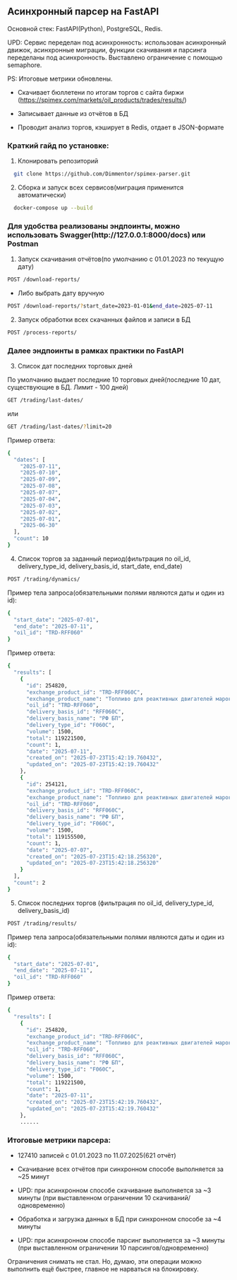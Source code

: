 <h2>Асинхронный парсер на FastAPI</h2>

Основной стек: FastAPI(Python), PostgreSQL, Redis.

UPD: Сервис переделан под асинхронность: использован асинхронный движок, асинхронные миграции, функции скачивания
и парсинга переделаны под асинхронность. Выставлено ограничение с помощью semaphore.

PS: Итоговые метрики обновлены.

* Скачивает бюллетени по итогам торгов с сайта биржи (https://spimex.com/markets/oil_products/trades/results/)

* Записывает данные из отчётов в БД

* Проводит анализ торгов, кэширует в Redis, отдает в JSON-формате

<h3>Краткий гайд по установке:</h3>

1) Клонировать репозиторий

```sh
  git clone https://github.com/Dimmentor/spimex-parser.git
```

2) Сборка и запуск всех сервисов(миграция применится автоматически)

```sh
  docker-compose up --build
```


<h3>Для удобства реализованы эндпоинты, можно использовать Swagger(http://127.0.0.1:8000/docs) или Postman</h3>

1) Запуск скачивания отчётов(по умолчанию с 01.01.2023 по текущую дату)

```sh
POST /download-reports/
```

* Либо выбрать дату вручную

```sh
POST /download-reports/?start_date=2023-01-01&end_date=2025-07-11
```

2) Запуск обработки всех скачанных файлов и записи в БД

```sh
POST /process-reports/
```

<h3>Далее эндпоинты в рамках практики по FastAPI</h3>

3) Список дат последних торговых дней

По умолчанию выдает последние 10 торговых дней(последние 10 дат, существующие в БД. Лимит - 100 дней)

```sh
GET /trading/last-dates/
```

или

```sh
GET /trading/last-dates/?limit=20
```

Пример ответа:

```sh
{
  "dates": [
    "2025-07-11",
    "2025-07-10",
    "2025-07-09",
    "2025-07-08",
    "2025-07-07",
    "2025-07-04",
    "2025-07-03",
    "2025-07-02",
    "2025-07-01",
    "2025-06-30"
  ],
  "count": 10
}
```

4) Список торгов за заданный период(фильтрация по oil_id, delivery_type_id, delivery_basis_id, start_date, end_date)

```sh
POST /trading/dynamics/
```

Пример тела запроса(обязательными полями являются даты и один из id):

```sh
{
  "start_date": "2025-07-01",
  "end_date": "2025-07-11",
  "oil_id": "TRD-RFF060"
}
```

Пример ответа:

```sh
{
  "results": [
    {
      "id": 254820,
      "exchange_product_id": "TRD-RFF060C",
      "exchange_product_name": "Топливо для реактивных двигателей марок РТ в/с ТС-1 в/с, РФ БП (ст. назначения)",
      "oil_id": "TRD-RFF060",
      "delivery_basis_id": "RFF060C",
      "delivery_basis_name": "РФ БП",
      "delivery_type_id": "F060C",
      "volume": 1500,
      "total": 119221500,
      "count": 1,
      "date": "2025-07-11",
      "created_on": "2025-07-23T15:42:19.760432",
      "updated_on": "2025-07-23T15:42:19.760432"
    },
    {
      "id": 254121,
      "exchange_product_id": "TRD-RFF060C",
      "exchange_product_name": "Топливо для реактивных двигателей марок РТ в/с ТС-1 в/с, РФ БП (ст. назначения)",
      "oil_id": "TRD-RFF060",
      "delivery_basis_id": "RFF060C",
      "delivery_basis_name": "РФ БП",
      "delivery_type_id": "F060C",
      "volume": 1500,
      "total": 119155500,
      "count": 1,
      "date": "2025-07-07",
      "created_on": "2025-07-23T15:42:18.256320",
      "updated_on": "2025-07-23T15:42:18.256320"
    }
  ],
  "count": 2
}
```

5) Список последних торгов (фильтрация по oil_id, delivery_type_id, delivery_basis_id)

```sh
POST /trading/results/
```

Пример тела запроса(обязательными полями являются даты и один из id):

```sh
{
  "start_date": "2025-07-01",
  "end_date": "2025-07-11",
  "oil_id": "TRD-RFF060"
}
```


Пример ответа:
```sh
{
  "results": [
    {
      "id": 254820,
      "exchange_product_id": "TRD-RFF060C",
      "exchange_product_name": "Топливо для реактивных двигателей марок РТ в/с ТС-1 в/с, РФ БП (ст. назначения)",
      "oil_id": "TRD-RFF060",
      "delivery_basis_id": "RFF060C",
      "delivery_basis_name": "РФ БП",
      "delivery_type_id": "F060C",
      "volume": 1500,
      "total": 119221500,
      "count": 1,
      "date": "2025-07-11",
      "created_on": "2025-07-23T15:42:19.760432",
      "updated_on": "2025-07-23T15:42:19.760432"
    },
    ......
```

<h3>Итоговые метрики парсера:</h3>

* 127410 записей с 01.01.2023 по 11.07.2025(621 отчёт)

* Скачивание всех отчётов при синхронном способе выполняется за ~25 минут
* UPD: при асинхронном способе скачивание выполняется за ~3 минуты (при выставленном ограничении 10
  скачиваний/одновременно)

* Обработка и загрузка данных в БД при синхронном способе за ~4 минуты
* UPD: при асинхронном способе парсинг выполняется за ~3 минуты (при выставленном ограничении 10 парсингов/одновременно)

Ограничения снимать не стал. Но, думаю, эти операции можно выполнить ещё быстрее, главное не нарваться на блокировку.
